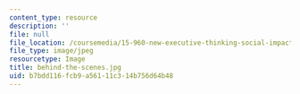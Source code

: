 ```yaml
---
content_type: resource
description: ''
file: null
file_location: /coursemedia/15-960-new-executive-thinking-social-impact-technology-projects-fall-2017-spring-2018/b7bdd116fcb9a56111c314b756d64b48_behind-the-scenes.jpg
file_type: image/jpeg
resourcetype: Image
title: behind-the-scenes.jpg
uid: b7bdd116-fcb9-a561-11c3-14b756d64b48
---
```

